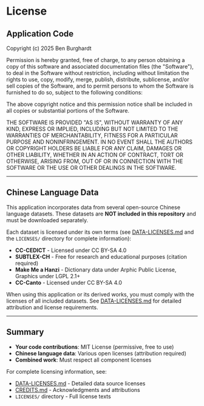 # License

## Application Code

Copyright (c) 2025 Ben Burghardt

Permission is hereby granted, free of charge, to any person obtaining a copy
of this software and associated documentation files (the "Software"), to deal
in the Software without restriction, including without limitation the rights
to use, copy, modify, merge, publish, distribute, sublicense, and/or sell
copies of the Software, and to permit persons to whom the Software is
furnished to do so, subject to the following conditions:

The above copyright notice and this permission notice shall be included in all
copies or substantial portions of the Software.

THE SOFTWARE IS PROVIDED "AS IS", WITHOUT WARRANTY OF ANY KIND, EXPRESS OR
IMPLIED, INCLUDING BUT NOT LIMITED TO THE WARRANTIES OF MERCHANTABILITY,
FITNESS FOR A PARTICULAR PURPOSE AND NONINFRINGEMENT. IN NO EVENT SHALL THE
AUTHORS OR COPYRIGHT HOLDERS BE LIABLE FOR ANY CLAIM, DAMAGES OR OTHER
LIABILITY, WHETHER IN AN ACTION OF CONTRACT, TORT OR OTHERWISE, ARISING FROM,
OUT OF OR IN CONNECTION WITH THE SOFTWARE OR THE USE OR OTHER DEALINGS IN THE
SOFTWARE.

---

## Chinese Language Data

This application incorporates data from several open-source Chinese language datasets. 
These datasets are **NOT included in this repository** and must be downloaded separately.

Each dataset is licensed under its own terms (see [DATA-LICENSES.md](DATA-LICENSES.md) 
and the `LICENSES/` directory for complete information):

- **CC-CEDICT** - Licensed under CC BY-SA 4.0
- **SUBTLEX-CH** - Free for research and educational purposes (citation required)
- **Make Me a Hanzi** - Dictionary data under Arphic Public License, Graphics under LGPL 2.1+
- **CC-Canto** - Licensed under CC BY-SA 4.0

When using this application or its derived works, you must comply with the licenses 
of all included datasets. See [DATA-LICENSES.md](DATA-LICENSES.md) for detailed 
attribution and license requirements.

---

## Summary

- **Your code contributions**: MIT License (permissive, free to use)
- **Chinese language data**: Various open licenses (attribution required)
- **Combined work**: Must respect all component licenses

For complete licensing information, see:
- [DATA-LICENSES.md](DATA-LICENSES.md) - Detailed data source licenses
- [CREDITS.md](CREDITS.md) - Acknowledgments and attributions
- `LICENSES/` directory - Full license texts
